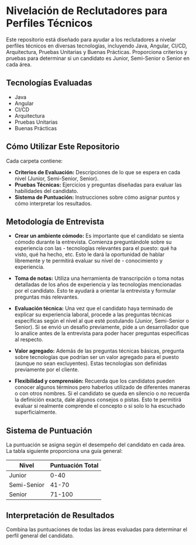 # Nivelación de Reclutadores para Perfiles Técnicos

Este repositorio está diseñado para ayudar a los reclutadores a nivelar perfiles técnicos en diversas tecnologías, incluyendo Java, Angular, CI/CD, Arquitectura, Pruebas Unitarias y Buenas Prácticas. Proporciona criterios y pruebas para determinar si un candidato es Junior, Semi-Senior o Senior en cada área.

## Tecnologías Evaluadas
- Java
- Angular
- CI/CD
- Arquitectura
- Pruebas Unitarias
- Buenas Prácticas

## Cómo Utilizar Este Repositorio

Cada carpeta contiene:
- **Criterios de Evaluación:** Descripciones de lo que se espera en cada nivel (Junior, Semi-Senior, Senior).
- **Pruebas Técnicas:** Ejercicios y preguntas diseñadas para evaluar las habilidades del candidato.
- **Sistema de Puntuación:** Instrucciones sobre cómo asignar puntos y cómo interpretar los resultados.


##  Metodología de Entrevista

- **Crear un ambiente cómodo:** Es importante que el candidato se sienta cómodo durante la entrevista. Comienza preguntándole sobre su experiencia con las - tecnologías relevantes para el puesto: qué ha visto, qué ha hecho, etc. Esto le dará la oportunidad de hablar libremente y te permitirá evaluar su nivel de - conocimiento y experiencia.

- **Toma de notas:** Utiliza una herramienta de transcripción o toma notas detalladas de los años de experiencia y las tecnologías mencionadas por el candidato. Esto te ayudará a orientar la entrevista y formular preguntas más relevantes.

- **Evaluación técnica:** Una vez que el candidato haya terminado de explicar su experiencia laboral, procede a las preguntas técnicas específicas según el nivel al que esté postulando (Junior, Semi-Senior o Senior). Si se envió un desafío previamente, pide a un desarrollador que lo analice antes de la entrevista para poder hacer preguntas específicas al respecto.

- **Valor agregado:** Además de las preguntas técnicas básicas, pregunta sobre tecnologías que podrían ser un valor agregado para el puesto (aunque no sean excluyentes). Estas tecnologías son definidas previamente por el cliente.

- **Flexibilidad y comprensión:** Recuerda que los candidatos pueden conocer algunos términos pero haberlos utilizado de diferentes maneras o con otros nombres. Si el candidato se queda en silencio o no recuerda la definición exacta, dale algunos consejos o pistas. Esto te permitirá evaluar si realmente comprende el concepto o si solo lo ha escuchado superficialmente.


## Sistema de Puntuación

La puntuación se asigna según el desempeño del candidato en cada área. La tabla siguiente proporciona una guía general:

| Nivel      | Puntuación Total |
|------------|------------------|
| Junior     | 0-40             |
| Semi-Senior| 41-70            |
| Senior     | 71-100           |

## Interpretación de Resultados

Combina las puntuaciones de todas las áreas evaluadas para determinar el perfil general del candidato.
